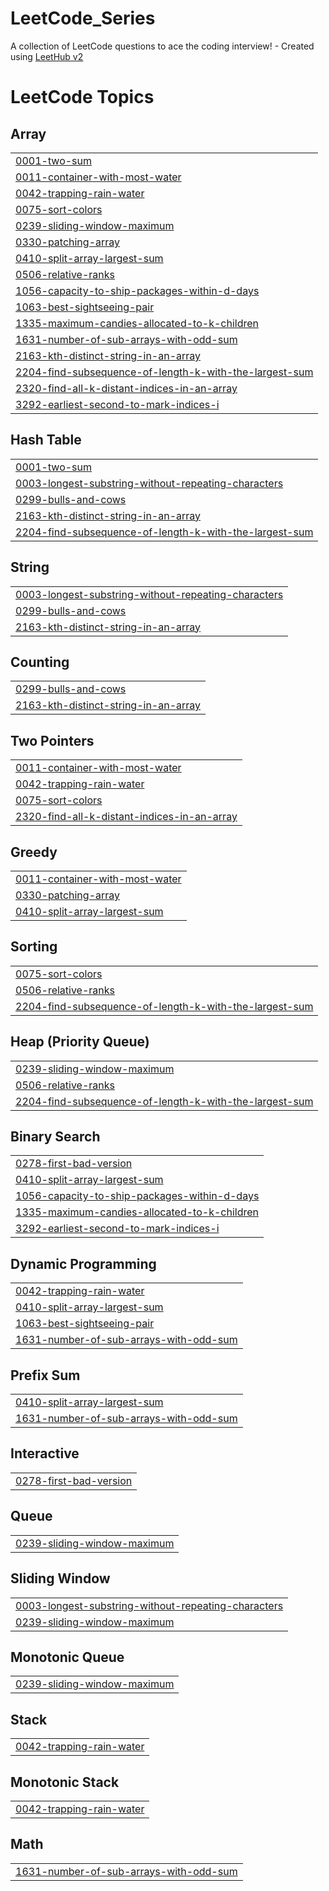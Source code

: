 # LeetCode_Series
A collection of LeetCode questions to ace the coding interview! - Created using [LeetHub v2](https://github.com/arunbhardwaj/LeetHub-2.0)

<!---LeetCode Topics Start-->
# LeetCode Topics
## Array
|  |
| ------- |
| [0001-two-sum](https://github.com/SharanSrivatsav/LeetCode_Series/tree/master/0001-two-sum) |
| [0011-container-with-most-water](https://github.com/SharanSrivatsav/LeetCode_Series/tree/master/0011-container-with-most-water) |
| [0042-trapping-rain-water](https://github.com/SharanSrivatsav/LeetCode_Series/tree/master/0042-trapping-rain-water) |
| [0075-sort-colors](https://github.com/SharanSrivatsav/LeetCode_Series/tree/master/0075-sort-colors) |
| [0239-sliding-window-maximum](https://github.com/SharanSrivatsav/LeetCode_Series/tree/master/0239-sliding-window-maximum) |
| [0330-patching-array](https://github.com/SharanSrivatsav/LeetCode_Series/tree/master/0330-patching-array) |
| [0410-split-array-largest-sum](https://github.com/SharanSrivatsav/LeetCode_Series/tree/master/0410-split-array-largest-sum) |
| [0506-relative-ranks](https://github.com/SharanSrivatsav/LeetCode_Series/tree/master/0506-relative-ranks) |
| [1056-capacity-to-ship-packages-within-d-days](https://github.com/SharanSrivatsav/LeetCode_Series/tree/master/1056-capacity-to-ship-packages-within-d-days) |
| [1063-best-sightseeing-pair](https://github.com/SharanSrivatsav/LeetCode_Series/tree/master/1063-best-sightseeing-pair) |
| [1335-maximum-candies-allocated-to-k-children](https://github.com/SharanSrivatsav/LeetCode_Series/tree/master/1335-maximum-candies-allocated-to-k-children) |
| [1631-number-of-sub-arrays-with-odd-sum](https://github.com/SharanSrivatsav/LeetCode_Series/tree/master/1631-number-of-sub-arrays-with-odd-sum) |
| [2163-kth-distinct-string-in-an-array](https://github.com/SharanSrivatsav/LeetCode_Series/tree/master/2163-kth-distinct-string-in-an-array) |
| [2204-find-subsequence-of-length-k-with-the-largest-sum](https://github.com/SharanSrivatsav/LeetCode_Series/tree/master/2204-find-subsequence-of-length-k-with-the-largest-sum) |
| [2320-find-all-k-distant-indices-in-an-array](https://github.com/SharanSrivatsav/LeetCode_Series/tree/master/2320-find-all-k-distant-indices-in-an-array) |
| [3292-earliest-second-to-mark-indices-i](https://github.com/SharanSrivatsav/LeetCode_Series/tree/master/3292-earliest-second-to-mark-indices-i) |
## Hash Table
|  |
| ------- |
| [0001-two-sum](https://github.com/SharanSrivatsav/LeetCode_Series/tree/master/0001-two-sum) |
| [0003-longest-substring-without-repeating-characters](https://github.com/SharanSrivatsav/LeetCode_Series/tree/master/0003-longest-substring-without-repeating-characters) |
| [0299-bulls-and-cows](https://github.com/SharanSrivatsav/LeetCode_Series/tree/master/0299-bulls-and-cows) |
| [2163-kth-distinct-string-in-an-array](https://github.com/SharanSrivatsav/LeetCode_Series/tree/master/2163-kth-distinct-string-in-an-array) |
| [2204-find-subsequence-of-length-k-with-the-largest-sum](https://github.com/SharanSrivatsav/LeetCode_Series/tree/master/2204-find-subsequence-of-length-k-with-the-largest-sum) |
## String
|  |
| ------- |
| [0003-longest-substring-without-repeating-characters](https://github.com/SharanSrivatsav/LeetCode_Series/tree/master/0003-longest-substring-without-repeating-characters) |
| [0299-bulls-and-cows](https://github.com/SharanSrivatsav/LeetCode_Series/tree/master/0299-bulls-and-cows) |
| [2163-kth-distinct-string-in-an-array](https://github.com/SharanSrivatsav/LeetCode_Series/tree/master/2163-kth-distinct-string-in-an-array) |
## Counting
|  |
| ------- |
| [0299-bulls-and-cows](https://github.com/SharanSrivatsav/LeetCode_Series/tree/master/0299-bulls-and-cows) |
| [2163-kth-distinct-string-in-an-array](https://github.com/SharanSrivatsav/LeetCode_Series/tree/master/2163-kth-distinct-string-in-an-array) |
## Two Pointers
|  |
| ------- |
| [0011-container-with-most-water](https://github.com/SharanSrivatsav/LeetCode_Series/tree/master/0011-container-with-most-water) |
| [0042-trapping-rain-water](https://github.com/SharanSrivatsav/LeetCode_Series/tree/master/0042-trapping-rain-water) |
| [0075-sort-colors](https://github.com/SharanSrivatsav/LeetCode_Series/tree/master/0075-sort-colors) |
| [2320-find-all-k-distant-indices-in-an-array](https://github.com/SharanSrivatsav/LeetCode_Series/tree/master/2320-find-all-k-distant-indices-in-an-array) |
## Greedy
|  |
| ------- |
| [0011-container-with-most-water](https://github.com/SharanSrivatsav/LeetCode_Series/tree/master/0011-container-with-most-water) |
| [0330-patching-array](https://github.com/SharanSrivatsav/LeetCode_Series/tree/master/0330-patching-array) |
| [0410-split-array-largest-sum](https://github.com/SharanSrivatsav/LeetCode_Series/tree/master/0410-split-array-largest-sum) |
## Sorting
|  |
| ------- |
| [0075-sort-colors](https://github.com/SharanSrivatsav/LeetCode_Series/tree/master/0075-sort-colors) |
| [0506-relative-ranks](https://github.com/SharanSrivatsav/LeetCode_Series/tree/master/0506-relative-ranks) |
| [2204-find-subsequence-of-length-k-with-the-largest-sum](https://github.com/SharanSrivatsav/LeetCode_Series/tree/master/2204-find-subsequence-of-length-k-with-the-largest-sum) |
## Heap (Priority Queue)
|  |
| ------- |
| [0239-sliding-window-maximum](https://github.com/SharanSrivatsav/LeetCode_Series/tree/master/0239-sliding-window-maximum) |
| [0506-relative-ranks](https://github.com/SharanSrivatsav/LeetCode_Series/tree/master/0506-relative-ranks) |
| [2204-find-subsequence-of-length-k-with-the-largest-sum](https://github.com/SharanSrivatsav/LeetCode_Series/tree/master/2204-find-subsequence-of-length-k-with-the-largest-sum) |
## Binary Search
|  |
| ------- |
| [0278-first-bad-version](https://github.com/SharanSrivatsav/LeetCode_Series/tree/master/0278-first-bad-version) |
| [0410-split-array-largest-sum](https://github.com/SharanSrivatsav/LeetCode_Series/tree/master/0410-split-array-largest-sum) |
| [1056-capacity-to-ship-packages-within-d-days](https://github.com/SharanSrivatsav/LeetCode_Series/tree/master/1056-capacity-to-ship-packages-within-d-days) |
| [1335-maximum-candies-allocated-to-k-children](https://github.com/SharanSrivatsav/LeetCode_Series/tree/master/1335-maximum-candies-allocated-to-k-children) |
| [3292-earliest-second-to-mark-indices-i](https://github.com/SharanSrivatsav/LeetCode_Series/tree/master/3292-earliest-second-to-mark-indices-i) |
## Dynamic Programming
|  |
| ------- |
| [0042-trapping-rain-water](https://github.com/SharanSrivatsav/LeetCode_Series/tree/master/0042-trapping-rain-water) |
| [0410-split-array-largest-sum](https://github.com/SharanSrivatsav/LeetCode_Series/tree/master/0410-split-array-largest-sum) |
| [1063-best-sightseeing-pair](https://github.com/SharanSrivatsav/LeetCode_Series/tree/master/1063-best-sightseeing-pair) |
| [1631-number-of-sub-arrays-with-odd-sum](https://github.com/SharanSrivatsav/LeetCode_Series/tree/master/1631-number-of-sub-arrays-with-odd-sum) |
## Prefix Sum
|  |
| ------- |
| [0410-split-array-largest-sum](https://github.com/SharanSrivatsav/LeetCode_Series/tree/master/0410-split-array-largest-sum) |
| [1631-number-of-sub-arrays-with-odd-sum](https://github.com/SharanSrivatsav/LeetCode_Series/tree/master/1631-number-of-sub-arrays-with-odd-sum) |
## Interactive
|  |
| ------- |
| [0278-first-bad-version](https://github.com/SharanSrivatsav/LeetCode_Series/tree/master/0278-first-bad-version) |
## Queue
|  |
| ------- |
| [0239-sliding-window-maximum](https://github.com/SharanSrivatsav/LeetCode_Series/tree/master/0239-sliding-window-maximum) |
## Sliding Window
|  |
| ------- |
| [0003-longest-substring-without-repeating-characters](https://github.com/SharanSrivatsav/LeetCode_Series/tree/master/0003-longest-substring-without-repeating-characters) |
| [0239-sliding-window-maximum](https://github.com/SharanSrivatsav/LeetCode_Series/tree/master/0239-sliding-window-maximum) |
## Monotonic Queue
|  |
| ------- |
| [0239-sliding-window-maximum](https://github.com/SharanSrivatsav/LeetCode_Series/tree/master/0239-sliding-window-maximum) |
## Stack
|  |
| ------- |
| [0042-trapping-rain-water](https://github.com/SharanSrivatsav/LeetCode_Series/tree/master/0042-trapping-rain-water) |
## Monotonic Stack
|  |
| ------- |
| [0042-trapping-rain-water](https://github.com/SharanSrivatsav/LeetCode_Series/tree/master/0042-trapping-rain-water) |
## Math
|  |
| ------- |
| [1631-number-of-sub-arrays-with-odd-sum](https://github.com/SharanSrivatsav/LeetCode_Series/tree/master/1631-number-of-sub-arrays-with-odd-sum) |
<!---LeetCode Topics End-->